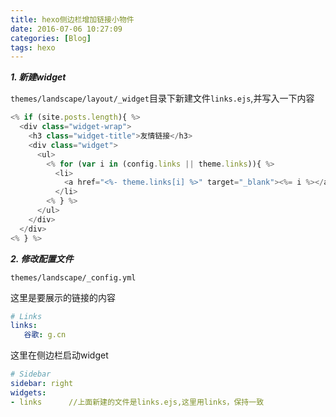 ```yaml
---
title: hexo侧边栏增加链接小物件
date: 2016-07-06 10:27:09
categories: [Blog]
tags: hexo
---
```


***1. 新建widget***

  `themes/landscape/layout/_widget`目录下新建文件`links.ejs`,并写入一下内容

``` js
<% if (site.posts.length){ %>
  <div class="widget-wrap">
    <h3 class="widget-title">友情链接</h3>
    <div class="widget">
      <ul>
        <% for (var i in (config.links || theme.links)){ %>
          <li>
            <a href="<%- theme.links[i] %>" target="_blank"><%= i %></a>
          </li>
        <% } %>
      </ul>
    </div>
  </div>
<% } %>
```

***2. 修改配置文件***

  `themes/landscape/_config.yml`

这里是要展示的链接的内容

``` yml
# Links
links:
   谷歌: g.cn
```

这里在侧边栏启动widget

``` yml
# Sidebar
sidebar: right
widgets:
- links      //上面新建的文件是links.ejs,这里用links，保持一致
```
